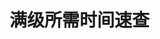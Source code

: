 
# 满级所需时间速查

<LevelExp :EXP="EXP" :dailyTask="DailyTask" :recovery="Recovery" :pay2win="Pay2Win" :expChange="ExpChange" :exploreName="ExploreName" :lvMax="60" />

<script setup>
import {EXP,Recovery,DailyTask,Pay2Win,ExpChange} from "../.vitepress/components/genshin/exp.ts";
import {ExploreName} from "../.vitepress/components/genshin/utils.ts";

import LevelExp from "../.vitepress/components/LevelExp.vue";
</script>
